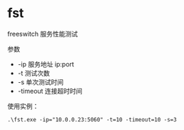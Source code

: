 # fst
freeswitch 服务性能测试

参数
- -ip 服务地址 ip:port
- -t 测试次数
- -s 单次测试时间
- -timeout 连接超时时间

使用实例：
```shell
.\fst.exe -ip="10.0.0.23:5060" -t=10 -timeout=10 -s=3
```
